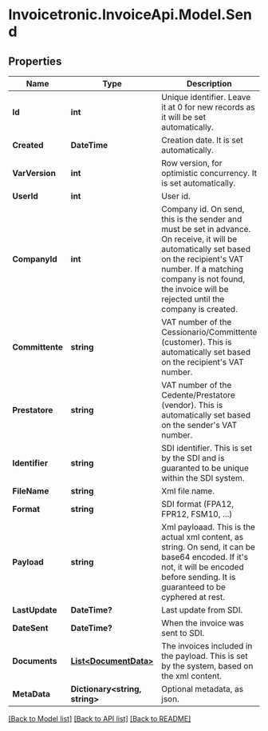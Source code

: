 # Invoicetronic.InvoiceApi.Model.Send

## Properties

Name | Type | Description | Notes
------------ | ------------- | ------------- | -------------
**Id** | **int** | Unique identifier. Leave it at 0 for new records as it will be set automatically. | [optional] 
**Created** | **DateTime** | Creation date. It is set automatically. | [optional] 
**VarVersion** | **int** | Row version, for optimistic concurrency. It is set automatically. | [optional] 
**UserId** | **int** | User id. | [optional] 
**CompanyId** | **int** | Company id. On send, this is the sender and must be set in advance. On receive, it will be  automatically set based on the recipient&#39;s VAT number. If a matching company is not found, the invoice will be rejected until the company is created. | [optional] 
**Committente** | **string** | VAT number of the Cessionario/Committente (customer). This is automatically set based on the recipient&#39;s VAT number. | [optional] 
**Prestatore** | **string** | VAT number of the Cedente/Prestatore (vendor). This is automatically set based on the sender&#39;s VAT number. | [optional] 
**Identifier** | **string** | SDI identifier. This is set by the SDI and is guaranted to be unique within the SDI system. | [optional] 
**FileName** | **string** | Xml file name. | [optional] 
**Format** | **string** | SDI format (FPA12, FPR12, FSM10, ...) | [optional] 
**Payload** | **string** | Xml payloaad. This is the actual xml content, as string. On send, it can be base64 encoded. If it&#39;s not, it will be encoded before sending. It is guaranteed to be cyphered at rest. | [optional] 
**LastUpdate** | **DateTime?** | Last update from SDI. | [optional] 
**DateSent** | **DateTime?** | When the invoice was sent to SDI. | [optional] 
**Documents** | [**List&lt;DocumentData&gt;**](DocumentData.md) | The invoices included in the payload. This is set by the system, based on the xml content. | [optional] 
**MetaData** | **Dictionary&lt;string, string&gt;** | Optional metadata, as json. | [optional] 

[[Back to Model list]](../README.md#documentation-for-models) [[Back to API list]](../README.md#documentation-for-api-endpoints) [[Back to README]](../README.md)

